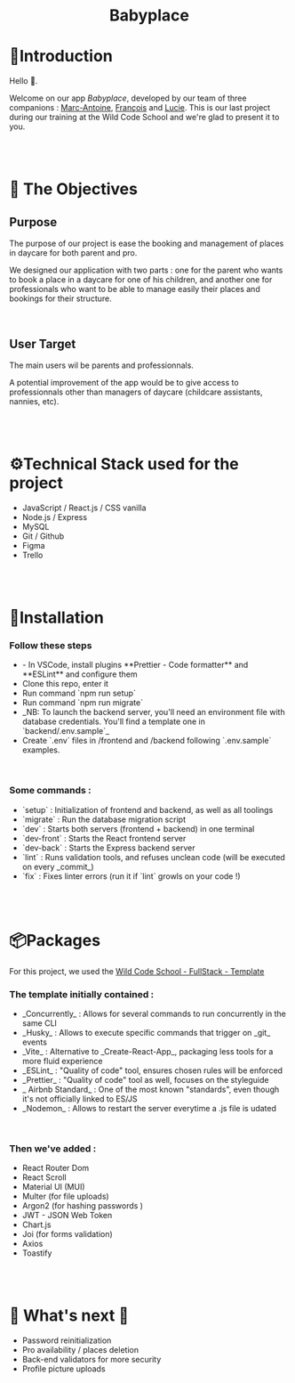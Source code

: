 <!-- ## Concept

This template is meant to serve as a foundation for every P2/P3 following the React-Express-MySQL stack, as learned in Wild Code School.
It's pre-configured with a set of tools which'll help students produce industry-quality and easier-to-maintain code, while staying as simple as possible to use.

## Setup & Use

### Project Initialization

- In VSCode, install plugins **Prettier - Code formatter** and **ESLint** and configure them
- Clone this repo, enter it
- If you are using `yarn` or `pnpm`, adapt the `config/cli` in `package.json`
- Run command `npm install`
- _NB: To launch the backend server, you'll need an environment file with database credentials. You'll find a template one in `backend/.env.sample`_

### Available Commands

- `migrate` : Run the database migration script
- `dev` : Starts both servers (frontend + backend) in one terminal
- `dev-front` : Starts the React frontend server
- `dev-back` : Starts the Express backend server
- `lint` : Runs validation tools, and refuses unclean code (will be executed on every _commit_)
- `fix` : Fixes linter errors (run it if `lint` growls on your code !)

## FAQ

### Tools

- _Concurrently_ : Allows for several commands to run concurrently in the same CLI
- _Husky_ : Allows to execute specific commands that trigger on _git_ events
- _Vite_ : Alternative to _Create-React-App_, packaging less tools for a more fluid experience
- _ESLint_ : "Quality of code" tool, ensures chosen rules will be enforced
- _Prettier_ : "Quality of code" tool as well, focuses on the styleguide
- _ Airbnb Standard_ : One of the most known "standards", even though it's not officially linked to ES/JS
- _Nodemon_ : Allows to restart the server everytime a .js file is udated

### Deployment

For deployment, you have to go to `secrets` → app `actions` on the github repo to insert via `New repository secret` :

- CAPROVER_BACK_APPNAME : name app on caprover
- CAPROVER_FRONT_APPNAME : name app on caprover
- CAPROVER_PASSWORD : password caprover
- CAPROVER_SERVER : link of domain -->



<h1 align="center">Babyplace</h1>


<!-- Introduction -->
<h1 href='#'>🫡Introduction</h1>
<p>Hello 👋.<br/>

Welcome on our app <i>Babyplace</i>, developed by our team of three companions : <a href="https://github.com/HazeFury">Marc-Antoine</a>, <a href="https://github.com/Yukitaori">François</a> and <a href="https://github.com/LucieChev">Lucie</a>.
This is our last project during our training at the Wild Code School and we're glad to present it to you.<p>
<p>
<br/>
<br/>


<!-- Objectives -->
<h1 href='#'>🎯 The Objectives</h1>
<h2>Purpose</h2>
<p>The purpose of our project is ease the booking and management of places in daycare for both parent and pro.</p>
<p>We designed our application with two parts : one for the parent who wants to book a place in a daycare for one of his children, and another one for professionals who want to be able to manage easily their places and bookings for their structure.</p>
<br/>

<h2>User Target</h2>
<p>The main users wil be parents and professionnals.</p>
<p>A potential improvement of the app would be to give access to professionnals other than managers of daycare (childcare assistants, nannies, etc).</p>

<br/>
<br/>


<!-- Technical stack -->
<h1 href='#'>⚙️Technical Stack used for the project</h1>
<ul>
<li>JavaScript / React.js / CSS vanilla</li>
<li>Node.js / Express</li>
<li>MySQL</li>
<li>Git / Github</li>
<li>Figma</li>
<li>Trello</li>
</ul>

<br/>
<br/>
<h1 href='#'>🔄Installation</h1>
<h3>Follow these steps</h3>
<ul>
<li>
- In VSCode, install plugins **Prettier - Code formatter** and **ESLint** and configure them</li>
<li> Clone this repo, enter it</li>
<li> Run command `npm run setup`</li>
<li> Run command `npm run migrate`</li> 
<li> _NB: To launch the backend server, you'll need an environment file with database credentials. You'll find a template one in `backend/.env.sample`_</li>
<li> Create `.env` files in /frontend and /backend following `.env.sample` examples.</li>
</ul>

<br/>
<h3>
Some commands :</h3> 
<ul>
<li>`setup` : Initialization of frontend and backend, as well as all toolings</li>
<li> `migrate` : Run the database migration script</li>
<li>`dev` : Starts both servers (frontend + backend) in one terminal</li>
<li>`dev-front` : Starts the React frontend server</li>
<li> `dev-back` : Starts the Express backend server</li>
<li> `lint` : Runs validation tools, and refuses unclean code (will be executed on every _commit_)</li>
<li>`fix` : Fixes linter errors (run it if `lint` growls on your code !)</li>
</ul>

<br/>
<br/>
<!-- Packages -->
<h1 href='#'>📦Packages</h1>
<p>For this project, we used the <a href='https://github.com/WildCodeSchool/js-template-fullstack' target='_blank' rel="noreferrer">Wild Code School - FullStack - Template</a></p>
<h3>The template initially contained  :</h3>
<ul>
<li> _Concurrently_ : Allows for several commands to run concurrently in the same CLI</li>
<li> _Husky_ : Allows to execute specific commands that trigger on _git_ events</li>
<li> _Vite_ : Alternative to _Create-React-App_, packaging less tools for a more fluid experience</li>
<li> _ESLint_ : "Quality of code" tool, ensures chosen rules will be enforced</li>
<li>_Prettier_ : "Quality of code" tool as well, focuses on the styleguide</li>
<li> _ Airbnb Standard_ : One of the most known "standards", even though it's not officially linked to ES/JS</li>
<li> _Nodemon_ : Allows to restart the server everytime a .js file is udated</li>
  </ul>

<br/>
<h3>Then we've added :</h3>
<ul>
<li>React Router Dom</li>
<li>React Scroll</li>
<li>Material UI (MUI)</li>
<li>Multer (for file uploads)</li>
<li>Argon2 (for hashing passwords )</li>
<li>JWT - JSON Web Token</li>
<li>Chart.js</li>
<li>Joi (for forms validation)</li>
<li>Axios</li>
<li>Toastify</li>
</ul>
<br/>
<br/>
<h1 href='#'>🚧 What's next 🚧</h1>
<ul>
<li>Password reinitialization</li>
<li>Pro availability / places deletion</li>
<li>Back-end validators for more security</li>
<li>Profile picture uploads</li>
</ul>
<br/>
<br/>
